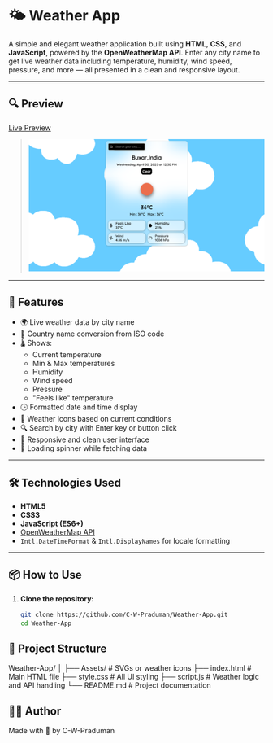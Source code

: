 # 🌤️ Weather App


A simple and elegant weather application built using **HTML**, **CSS**, and **JavaScript**, powered by the **OpenWeatherMap API**. Enter any city name to get live weather data including temperature, humidity, wind speed, pressure, and more — all presented in a clean and responsive layout.

---

## 🔍 Preview
[Live Preview](https://weather-app-blue-three-44.vercel.app/)

> ![App Screenshot](./Assets/screenshot.png)

---

## 🚀 Features

- 🌍 Live weather data by city name
- 🧭 Country name conversion from ISO code
- 🌡️ Shows:
  - Current temperature
  - Min & Max temperatures
  - Humidity
  - Wind speed
  - Pressure
  - "Feels like" temperature
- 🕒 Formatted date and time display
- 🌈 Weather icons based on current conditions
- 🔍 Search by city with Enter key or button click
- 🎯 Responsive and clean user interface
- 🔁 Loading spinner while fetching data

---

## 🛠️ Technologies Used

- **HTML5**
- **CSS3**
- **JavaScript (ES6+)**
- [OpenWeatherMap API](https://openweathermap.org/api)
- `Intl.DateTimeFormat` & `Intl.DisplayNames` for locale formatting

---

## 📦 How to Use

1. **Clone the repository:**
   ```bash
   git clone https://github.com/C-W-Praduman/Weather-App.git
   cd Weather-App

## 📁 Project Structure
Weather-App/
│
├── Assets/                # SVGs or weather icons
├── index.html             # Main HTML file
├── style.css              # All UI styling
├── script.js              # Weather logic and API handling
└── README.md              # Project documentation

## 👨‍💻 Author

  Made with 💙 by C-W-Praduman
